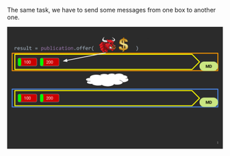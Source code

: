 The same task, we have to send some messages from one box to another one. 

<p align="center">
  <img src="/img/All together 2.gif">
</p>
